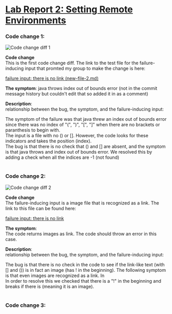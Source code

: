 # [Lab Report 2: Setting Remote Environments](https://jina-leemon.github.io/CSE15L/Lab_report_2/Lab_report_2)

### Code change 1:

![Code change diff 1](https://jina-leemon.github.io/CSE15L/Lab_report_2/code_fix_1_diff.png)

**Code change** <br>
This is the first code change diff.
The link to the test file for the failure-inducing input that promted my group to make the change is here: <br>

[failure input: there is no link (new-file-2.md)](https://github.com/jina-leemon/markdown-parser/blob/main/new-file-2.md)

**The symptom**: java throws index out of bounds error
(not in the commit message history but couldn't edit that so added it in as a comment)

**Description**:<br>
relationship between the bug, the symptom, and the failure-inducing input:<br>

The symptom of the failure was that java threw an index out of bounds error since there was no index of "(", ")", "[", "]" when there are no brackets or paranthesis to begin with. <br>
The input is a file with no () or []. However, the code looks for these indicators and takes the position (index).<br>
The bug is that there is no check that () and [] are absent, and the symptom is that java throws and index out of bounds error.
We resolved this by adding a check when all the indices are -1 (not found)
<br>
<br>

### Code change 2:

![Code change diff 2](https://jina-leemon.github.io/CSE15L/Lab_report_2/code_fix_2_diff.png)

**Code change** <br>
The failure-inducing input is a image file that is recognized as a link. The link to this file can be found here: <br>

[failure input: there is no link](https://github.com/jina-leemon/markdown-parser/blob/main/new-file-3.md)

**The symptom**: <br>
The code returns images as link. The code should throw an error in this case.

**Description**:<br>
relationship between the bug, the symptom, and the failure-inducing input:<br>

The bug is that there is no check in the code to see if the link-like text (with [] and ()) is in fact an image (has ! in the beginning). The following symptom is that even images are recognized as a link. In <br>
In order to resolve this we checked that there is a "!" in the beginning and breaks if there is (meaning it is an image).
<br>
<br>

### Code change 3:

